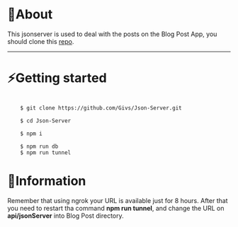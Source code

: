 # 📖About
This jsonserver is used to deal with the posts on the Blog Post App, you should clone this [repo](https://github.com/Givs/Blog-App.git).

---

# ⚡Getting started
``` bash

    $ git clone https://github.com/Givs/Json-Server.git

    $ cd Json-Server

    $ npm i 

    $ npm run db
    $ npm run tunnel

```

# 🚩Information 
Remember that using ngrok your URL is available
just for 8 hours. After that you need to restart tha command **npm run tunnel**, and change the URL on **api/jsonServer** into Blog Post directory.
